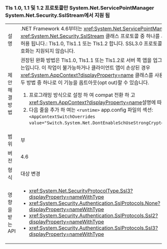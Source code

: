 ### <a name="only-tls-10-11-and-12-protocols-supported-in-systemnetservicepointmanager-and-systemnetsecuritysslstream"></a>Tls 1.0, 1.1 및 1.2 프로토콜만 System.Net.ServicePointManager System.Net.Security.SslStream에서 지원 됨

|   |   |
|---|---|
|설명|.NET Framework 4.6부터는 <xref:System.Net.ServicePointManager> 및 <xref:System.Net.Security.SslStream> 클래스 프로토콜 중 하나를 사용 하도록 허용 됩니다.: Tls1.0, Tls1.1 또는 Tls1.2 합니다. SSL3.0 프로토콜 및 RC4 암호화는 지원되지 않습니다.|
|제안 해결 방법|권장된 완화 방법은 Tls1.0, Tls1.1 또는 Tls1.2로 서버 쪽 앱을 업그레이드 하는입니다. 이 작업이 불가능하거나 클라이언트 앱이 손상된 경우 <xref:System.AppContext?displayProperty=name> 클래스를 사용하여 다음 두 방법 중 하나로 이 기능을 옵트아웃(opt out)할 수 있습니다.<ol><li>프로그래밍 방식으로 설정 하 여 compat 전환 하 고 <xref:System.AppContext?displayProperty=name>설명에 따라 [여기](http://blogs.msdn.com/b/dotnet/archive/2015/04/29/net-announcements-at-build-2015.aspx#dotnet46)</li><li>다음 줄을 추가 하 여는 <code>&lt;runtime&gt;</code> app.config 파일의 섹션: <code>&lt;AppContextSwitchOverrides value=&quot;Switch.System.Net.DontEnableSchUseStrongCrypto=true&quot;/&gt;</code>;</li></ol>|
|범위|부|
|버전|4.6|
|형식|대상 변경|
|영향을 받는 API|<ul><li><xref:System.Net.SecurityProtocolType.Ssl3?displayProperty=nameWithType></li><li><xref:System.Security.Authentication.SslProtocols.None?displayProperty=nameWithType></li><li><xref:System.Security.Authentication.SslProtocols.Ssl2?displayProperty=nameWithType></li><li><xref:System.Security.Authentication.SslProtocols.Ssl3?displayProperty=nameWithType></li></ul>|

